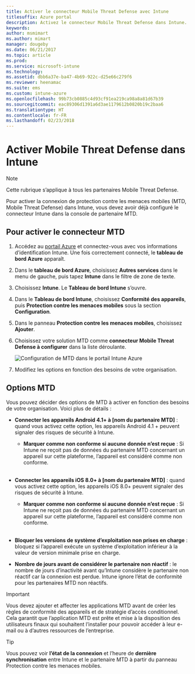 ```yaml
---
title: Activer le connecteur Mobile Threat Defense avec Intune
titlesuffix: Azure portal
description: Activez le connecteur Mobile Threat Defense dans Intune.
keywords: 
author: msmimart
ms.author: mimart
manager: dougeby
ms.date: 06/21/2017
ms.topic: article
ms.prod: 
ms.service: microsoft-intune
ms.technology: 
ms.assetid: dbb6a37e-ba47-4b69-922c-d25e66c279f6
ms.reviewer: heenamac
ms.suite: ems
ms.custom: intune-azure
ms.openlocfilehash: 99b73cb0885c4d93cf91ea219ca98a8a81d67b39
ms.sourcegitcommit: eac89306d1391a6d3ae1179612b0820b19c2baa6
ms.translationtype: HT
ms.contentlocale: fr-FR
ms.lasthandoff: 02/23/2018
---
```

# <a name="enable-mobile-threat-defense-in-intune"></a>Activer Mobile Threat Defense dans Intune

> [!NOTE] 
> Cette rubrique s’applique à tous les partenaires Mobile Threat Defense.

Pour activer la connexion de protection contre les menaces mobiles (MTD, Mobile Threat Defense) dans Intune, vous devez avoir déjà configuré le connecteur Intune dans la console de partenaire MTD.

## <a name="to-enable-the-mtd-connector"></a>Pour activer le connecteur MTD

1. Accédez au [portail Azure](https://portal.azure.com) et connectez-vous avec vos informations d’identification Intune. Une fois correctement connecté, le **tableau de bord Azure** apparaît.

2. Dans le **tableau de bord Azure**, choisissez **Autres services** dans le menu de gauche, puis tapez **Intune** dans le filtre de zone de texte.

3. Choisissez **Intune**. Le **Tableau de bord Intune** s’ouvre.

4. Dans le **Tableau de bord Intune**, choisissez **Conformité des appareils**, puis **Protection contre les menaces mobiles** sous la section **Configuration**.

5. Dans le panneau **Protection contre les menaces mobiles**, choisissez **Ajouter**.

6. Choisissez votre solution MTD comme **connecteur Mobile Threat Defense à configurer** dans la liste déroulante.

    ![Configuration de MTD dans le portail Intune Azure](./media/enable-mtd-connector-1.png)

7. Modifiez les options en fonction des besoins de votre organisation.

## <a name="mtd-toggle-options"></a>Options MTD

Vous pouvez décider des options de MTD à activer en fonction des besoins de votre organisation. Voici plus de détails :

- **Connecter les appareils Android 4.1+ à [nom du partenaire MTD]** : quand vous activez cette option, les appareils Android 4.1 + peuvent signaler des risques de sécurité à Intune.
    - **Marquer comme non conforme si aucune donnée n’est reçue** : Si Intune ne reçoit pas de données du partenaire MTD concernant un appareil sur cette plateforme, l’appareil est considéré comme non conforme.
<br></br>
- **Connecter les appareils iOS 8.0+ à [nom du partenaire MTD]** : quand vous activez cette option, les appareils iOS 8.0+ peuvent signaler des risques de sécurité à Intune.
    - **Marquer comme non conforme si aucune donnée n’est reçue** : Si Intune ne reçoit pas de données du partenaire MTD concernant un appareil sur cette plateforme, l’appareil est considéré comme non conforme.
<br></br>
- **Bloquer les versions de système d’exploitation non prises en charge** : bloquez si l’appareil exécute un système d’exploitation inférieur à la valeur de version minimale prise en charge.

- **Nombre de jours avant de considérer le partenaire non réactif** : le nombre de jours d’inactivité avant qu’Intune considère le partenaire non réactif car la connexion est perdue. Intune ignore l’état de conformité pour les partenaires MTD non réactifs.

> [!IMPORTANT] 
> Vous devez ajouter et affecter les applications MTD avant de créer les règles de conformité des appareils et de stratégie d’accès conditionnel. Cela garantit que l’application MTD est prête et mise à la disposition des utilisateurs finaux qui souhaitent l’installer pour pouvoir accéder à leur e-mail ou à d’autres ressources de l’entreprise.

> [!TIP]
> Vous pouvez voir **l’état de la connexion** et l’heure de **dernière synchronisation** entre Intune et le partenaire MTD à partir du panneau Protection contre les menaces mobiles.
